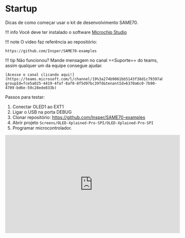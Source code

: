 # Startup

Dicas de como começar usar o kit de desenvolvimento SAME70.

!!! info
    Você deve ter instalado o software [Microchip Studio](https://insper.github.io/ComputacaoEmbarcada/navigation/Util/Sobre-Ferramental/)

!!! note
    O vídeo faz referência ao repositório:
    
    https://github.com/Insper/SAME70-examples

!!! tip
    Não funcionou? Mande mensagem no canal ==Suporte== do teams, assim qualquer um da equipe consegue ajudar.
    
    [Acesse o canal clicando aqui!](https://teams.microsoft.com/l/channel/19%3a274b9061bb5143f38d1c79397ab9f536%40thread.tacv2/Suporte?groupId=fce5a025-4419-4faf-8af0-8f5d97bc39fd&tenantId=6370a6c0-7b90-4709-bd6e-59c28ede833b)
 
 Passos para testar:
 
 1. Conectar OLED1 ao EXT1
 1. Ligar o USB na porta DEBUG
 1. Clonar repositório: https://github.com/Insper/SAME70-examples
 1. Abrir projeto `Screens/OLED-Xplained-Pro-SPI/OLED-Xplained-Pro-SPI`
 1. Programar microcontrolador.
 
<iframe width="560" height="315" src="https://www.youtube.com/embed/1b8lW2ALdy0" frameborder="0" allow="accelerometer; autoplay; clipboard-write; encrypted-media; gyroscope; picture-in-picture" allowfullscreen></iframe>
